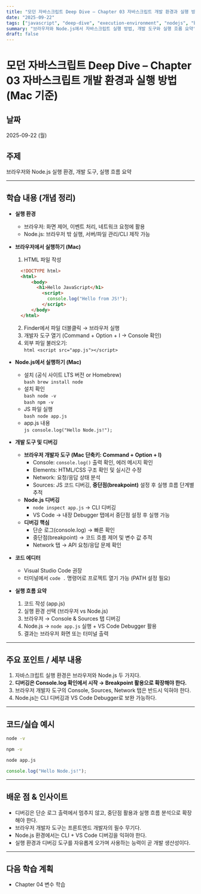 ```yaml
---
title: "모던 자바스크립트 Deep Dive – Chapter 03 자바스크립트 개발 환경과 실행 방법 (Mac 기준)"
date: "2025-09-22"
tags: ["javascript", "deep-dive", "execution-environment", "nodejs", "browser"]
summary: "브라우저와 Node.js에서 자바스크립트 실행 방법, 개발 도구와 실행 흐름 요약"
draft: false
---
```


# 모던 자바스크립트 Deep Dive – Chapter 03 자바스크립트 개발 환경과 실행 방법 (Mac 기준)

## 날짜
2025-09-22 (월)

## 주제
브라우저와 Node.js 실행 환경, 개발 도구, 실행 흐름 요약

---

## 학습 내용 (개념 정리)

- **실행 환경**
  - 브라우저: 화면 제어, 이벤트 처리, 네트워크 요청에 활용
  - Node.js: 브라우저 밖 실행, 서버/파일 관리/CLI 제작 가능

- **브라우저에서 실행하기 (Mac)**
  1. HTML 파일 작성  
  ```html 
    <!DOCTYPE html>
    <html>
        <body>
          <h1>Hello JavaScript</h1>
            <script>
              console.log("Hello from JS!");
            </script>
        </body>
    </html> 
  ```
  2. Finder에서 파일 더블클릭 → 브라우저 실행  
  3. 개발자 도구 열기 (Command + Option + I → Console 확인)  
  4. 외부 파일 불러오기:  
     ```html <script src="app.js"></script> ```

- **Node.js에서 실행하기 (Mac)**
  - 설치 (공식 사이트 LTS 버전 or Homebrew)  
    ```bash brew install node ```
  - 설치 확인  
    ```bash node -v ```  
    ```bash npm -v ```
  - JS 파일 실행  
    ```bash node app.js ```
  - app.js 내용  
    ```js console.log("Hello Node.js!"); ```

- **개발 도구 및 디버깅**
  - **브라우저 개발자 도구 (Mac 단축키: Command + Option + I)**
    - Console: `console.log()` 출력 확인, 에러 메시지 확인
    - Elements: HTML/CSS 구조 확인 및 실시간 수정
    - Network: 요청/응답 상태 분석
    - Sources: JS 코드 디버깅, **중단점(breakpoint)** 설정 후 실행 흐름 단계별 추적
  - **Node.js 디버깅**
    - `node inspect app.js` → CLI 디버깅
    - VS Code → 내장 Debugger 탭에서 중단점 설정 후 실행 가능
  - **디버깅 핵심**
    - 단순 로그(console.log) → 빠른 확인
    - 중단점(breakpoint) → 코드 흐름 제어 및 변수 값 추적
    - Network 탭 → API 요청/응답 문제 확인  

- **코드 에디터**
  - Visual Studio Code 권장
  - 터미널에서 `code .` 명령어로 프로젝트 열기 가능 (PATH 설정 필요)

- **실행 흐름 요약**
  1. 코드 작성 (app.js)
  2. 실행 환경 선택 (브라우저 vs Node.js)
  3. 브라우저 → Console & Sources 탭 디버깅
  4. Node.js → `node app.js` 실행 + VS Code Debugger 활용
  5. 결과는 브라우저 화면 또는 터미널 출력

---

## 주요 포인트 / 세부 내용
1. 자바스크립트 실행 환경은 브라우저와 Node.js 두 가지다.  
2. **디버깅은 Console.log 확인에서 시작 → Breakpoint 활용으로 확장해야 한다.**  
3. 브라우저 개발자 도구의 Console, Sources, Network 탭은 반드시 익혀야 한다.  
4. Node.js는 CLI 디버깅과 VS Code Debugger로 보완 가능하다.  

---

## 코드/실습 예시
```bash 
node -v 
```  
```bash 
npm -v 
```  
```bash 
node app.js 
```  
```js 
console.log("Hello Node.js!"); 
```

---

## 배운 점 & 인사이트
- 디버깅은 단순 로그 출력에서 멈추지 않고, 중단점 활용과 실행 흐름 분석으로 확장해야 한다.  
- 브라우저 개발자 도구는 프론트엔드 개발자의 필수 무기다.  
- Node.js 환경에서는 CLI + VS Code 디버깅을 익혀야 한다.  
- 실행 환경과 디버깅 도구를 자유롭게 오가며 사용하는 능력이 곧 개발 생산성이다.  

---

## 다음 학습 계획
- Chapter 04 변수 학습